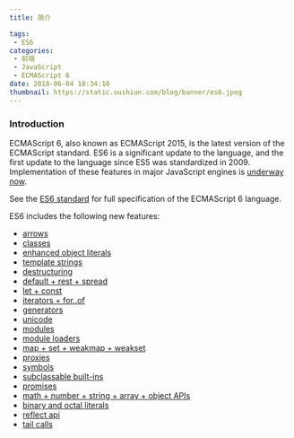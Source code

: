```yaml
---
title: 简介

tags:
 - ES6
categories:
 - 前端
 - JavaScript
 - ECMAScript 6
date: 2018-06-04 10:34:10
thumbnail: https://static.oushiun.com/blog/banner/es6.jpeg
---
```


### Introduction
ECMAScript 6, also known as ECMAScript 2015, is the latest version of the ECMAScript standard.  ES6 is a significant update to the language, and the first update to the language since ES5 was standardized in 2009. Implementation of these features in major JavaScript engines is [underway now](http://kangax.github.io/es5-compat-table/es6/).

See the [ES6 standard](http://www.ecma-international.org/ecma-262/6.0/) for full specification of the ECMAScript 6 language.

<!-- more -->

ES6 includes the following new features:
- [arrows](arrows.html)
- [classes](classes.html)
- [enhanced object literals](enhanced-object-literals.html)
- [template strings](template-strings.html)
- [destructuring](destructuring.html)
- [default + rest + spread](default-rest-spread.html)
- [let + const](let-const.html)
- [iterators + for..of](iterators-forof.html)
- [generators](generators.html)
- [unicode](unicode.html)
- [modules](modules.html)
- [module loaders](module-loaders.html)
- [map + set + weakmap + weakset](map-set-weakmap-weakset.html)
- [proxies](proxies.html)
- [symbols](symbols.html)
- [subclassable built-ins](subclassable-built-ins.html)
- [promises](promises.html)
- [math + number + string + array + object APIs](math-number-string-array-object-apis.html)
- [binary and octal literals](binary-and-octal-literals.html)
- [reflect api](reflect-api.html)
- [tail calls](tail-calls.html)